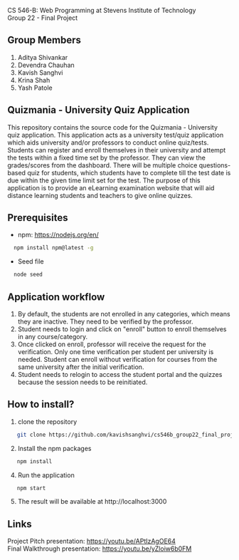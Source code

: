 CS 546-B: Web Programming at Stevens Institute of Technology  
Group 22 - Final Project

## Group Members
1. Aditya Shivankar
2. Devendra Chauhan
3. Kavish Sanghvi
4. Krina Shah
5. Yash Patole

## Quizmania - University Quiz Application
This repository contains the source code for the Quizmania - University quiz application. This application acts as a university test/quiz application which aids university and/or professors to conduct online quiz/tests. Students can register and enroll themselves in their university and attempt the tests within a fixed time set by the professor. They can view the grades/scores from the dashboard. There will be multiple choice questions-based quiz for students, which students have to complete till the test date is due within the given time limit set for the test. The purpose of this application is to provide an eLearning examination website that will aid distance learning students and teachers to give online quizzes.

## Prerequisites
* npm: https://nodejs.org/en/
```sh
  npm install npm@latest -g
  ```
* Seed file
```sh
  node seed
  ```

## Application workflow
1. By default, the students are not enrolled in any categories, which means they are inactive. They need to be verified by the professor.
2. Student needs to login and click on "enroll" button to enroll themselves in any course/category. 
3. Once clicked on enroll, professor will receive the request for the verification. Only one time verification per student per university is needed. Student can enroll without verification for courses from the same university after the initial verification.
4. Student needs to relogin to access the student portal and the quizzes because the session needs to be reinitiated.

## How to install?
1. clone the repository
```sh
   git clone https://github.com/kavishsanghvi/cs546b_group22_final_project.git
   ```
2. Install the npm packages
```sh
   npm install
   ```
4. Run the application
```sh
   npm start
   ```
5. The result will be available at http://localhost:3000

## Links
Project Pitch presentation: https://youtu.be/APtIzAgOE64  
Final Walkthrough presentation: https://youtu.be/yZloiw6b0FM
